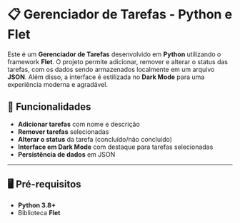# 📋 Gerenciador de Tarefas - Python e Flet

Este é um **Gerenciador de Tarefas** desenvolvido em **Python** utilizando o framework **Flet**. O projeto permite adicionar, remover e alterar o status das tarefas, com os dados sendo armazenados localmente em um arquivo **JSON**. Além disso, a interface é estilizada no **Dark Mode** para uma experiência moderna e agradável.

## 🎯 Funcionalidades  
- **Adicionar tarefas** com nome e descrição  
- **Remover tarefas** selecionadas  
- **Alterar o status** da tarefa (concluído/não concluído)  
- **Interface em Dark Mode** com destaque para tarefas selecionadas  
- **Persistência de dados** em JSON  

---

## 🖥️ Pré-requisitos
- **Python 3.8+**
- Biblioteca **Flet**  

